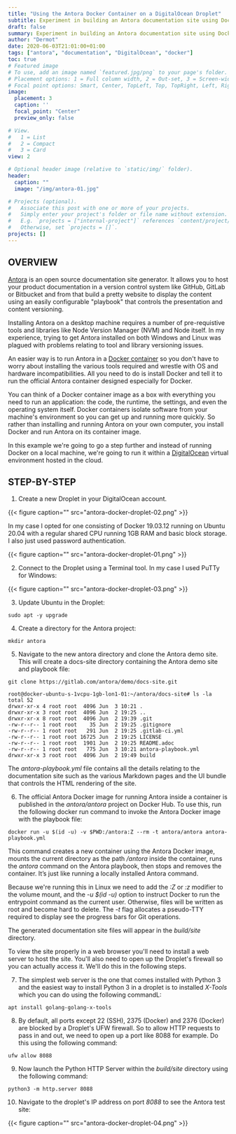 ```yaml
---
title: "Using the Antora Docker Container on a DigitalOcean Droplet"
subtitle: Experiment in building an Antora documentation site using Docker running on a virtual machine
draft: false
summary: Experiment in building an Antora documentation site using Docker and Digital Ocean
author: "Dermot"
date: 2020-06-03T21:01:00+01:00
tags: ["antora", "documentation", "DigitalOcean", "docker"]
toc: true
# Featured image
# To use, add an image named `featured.jpg/png` to your page's folder.
# Placement options: 1 = Full column width, 2 = Out-set, 3 = Screen-width
# Focal point options: Smart, Center, TopLeft, Top, TopRight, Left, Right, BottomLeft, Bottom, BottomRight
image:
  placement: 3
  caption: ''
  focal_point: "Center"
  preview_only: false

# View.
#   1 = List
#   2 = Compact
#   3 = Card
view: 2

# Optional header image (relative to `static/img/` folder).
header:
  caption: ""
  image: "/img/antora-01.jpg"

# Projects (optional).
#   Associate this post with one or more of your projects.
#   Simply enter your project's folder or file name without extension.
#   E.g. `projects = ["internal-project"]` references `content/project/deep-learning/index.md`.
#   Otherwise, set `projects = []`.
projects: []
---
```



OVERVIEW
--------

[Antora](https://antora.org/) is an open source documentation site generator. It allows you to host your product documentation in a version control system like GitHub, GitLab or Bitbucket and from that build a pretty website to display the content using an easily configurable "playbook" that controls the presentation and content versioning.

Installing Antora on a desktop machine requires a number of pre-requistive tools and libraries like Node Version Manager (NVM) and Node itself. In my experience, trying to get Antora installed on both Windows and Linux was plagued with problems relating to tool and library versioning issues. 

An easier way is to run Antora in a [Docker container](https://www.docker.com/products/docker-desktop) so you don't have to worry about installing the various tools required and wrestle with OS and hardware incompatibilities. All you need to do is install Docker and tell it to run the official Antora container designed especially for Docker.

You can think of a Docker container image as a box with everything you need to run an application: the code, the runtime, the settings, and even the operating system itself. Docker containers isolate software from your machine's environment so you can get up and running more quickly. So rather than installing and running Antora on your own computer, you install Docker and run Antora on its container image.

In this example we're going to go a step further and instead of running Docker on a local machine, we're going to run it within a [DigitalOcean](https://www.digitalocean.com/products/droplets/) virtual environment hosted in the cloud.

STEP-BY-STEP
------------

1. Create a new Droplet in your DigitalOcean account. 

{{< figure caption="" src="antora-docker-droplet-02.png" >}}

In my case I opted for one consisting of Docker 19.03.12 running on Ubuntu 20.04 with a regular shared CPU running 1GB RAM and basic block storage. I also just used password authentication.

{{< figure caption="" src="antora-docker-droplet-01.png" >}}

2. Connect to the Droplet using a Terminal tool. In my case I used PuTTy for Windows:

{{< figure caption="" src="antora-docker-droplet-03.png" >}}

3. Update Ubuntu in the Droplet:
```
sudo apt -y upgrade
```

4. Create a directory for the Antora project:
```
mkdir antora
```

5. Navigate to the new antora directory and clone the Antora demo site. This will create a docs-site directory containing the Antora demo site and playbook file:
```
git clone https://gitlab.com/antora/demo/docs-site.git 

root@docker-ubuntu-s-1vcpu-1gb-lon1-01:~/antora/docs-site# ls -la
total 52
drwxr-xr-x 4 root root  4096 Jun  3 10:21 .
drwxr-xr-x 3 root root  4096 Jun  2 19:25 ..
drwxr-xr-x 8 root root  4096 Jun  2 19:39 .git
-rw-r--r-- 1 root root    35 Jun  2 19:25 .gitignore
-rw-r--r-- 1 root root   291 Jun  2 19:25 .gitlab-ci.yml
-rw-r--r-- 1 root root 16725 Jun  2 19:25 LICENSE
-rw-r--r-- 1 root root  1901 Jun  2 19:25 README.adoc
-rw-r--r-- 1 root root   775 Jun  3 10:21 antora-playbook.yml
drwxr-xr-x 3 root root  4096 Jun  2 19:49 build
```
The *antora-playbook.yml* file contains all the details relating to the documentation site such as the various Markdown pages and the UI bundle that controls the HTML rendering of the site.

6. The official Antora Docker image for running Antora inside a container is published in the *antora/antora* project on Docker Hub. To use this, run the following docker run command to invoke the Antora Docker image with the playbook file:
```
docker run -u $(id -u) -v $PWD:/antora:Z --rm -t antora/antora antora-playbook.yml
```

This command creates a new container using the Antora Docker image, mounts the current directory as the path */antora* inside the container, runs the *antora* command on the Antora playbook, then stops and removes the container. It’s just like running a locally installed Antora command. 

Because we're running this in Linux we need to add the *:Z* or *:z* modifier to the volume mount, and the -*u $(id -u)* option to instruct Docker to run the entrypoint command as the current user. Otherwise, files will be written as root and become hard to delete. The *-t* flag allocates a pseudo-TTY required to display see the progress bars for Git operations.

The generated documentation site files will appear in the *build/site* directory. 

To view the site properly in a web browser you'll need to install a web server to host the site. You'll also need to open up the Droplet's firewall so you can actually access it. We'll do this in the following steps.

7. The simplest web server is the one that comes installed with Python 3 and the easiest way to install Python 3 in a droplet is to installed *X-Tools* which you can do using the following commandL:
```
apt install golang-golang-x-tools
```

8. By default, all ports except 22 (SSH), 2375 (Docker) and 2376 (Docker) are blocked by a Droplet's UFW firewall. So to allow HTTP requests to pass in and out, we need to open up a port like 8088 for example. Do this using the following command:
```
ufw allow 8088
```

9. Now launch the Python HTTP Server within the *build/site* directory using the following command:
```
python3 -m http.server 8088
```

10. Navigate to the droplet's IP address on port *8088* to see the Antora test site:

{{< figure caption="" src="antora-docker-droplet-04.png" >}}
